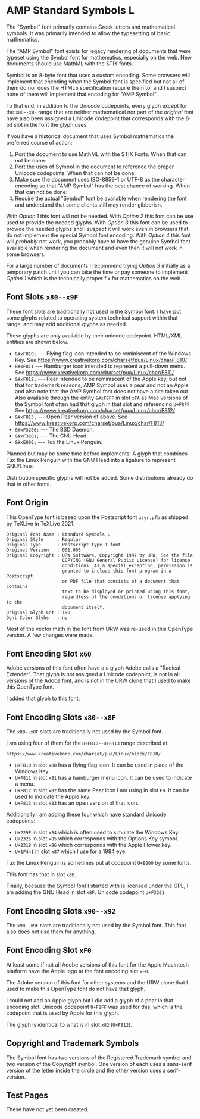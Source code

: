 AMP Standard Symbols L
======================

The "Symbol" font primarily contains Greek letters and mathematical symbols. It
was primarily intended to allow the typesetting of basic mathematics.

The "AMP Symbol" font exists for legacy rendering of documents that were typeset
using the Symbol font for mathematics, especially on the web. New documents
should use MathML with the STIX fonts.

Symbol is an 8-byte font that uses a custom encoding. Some browsers will
implement that encoding when the Symbol font is specified but not all of them do
nor does the HTML5 specification require them to, and I suspect none of them
will implement that encoding for "AMP Symbol".

To that end, in addition to the Unicode codepoints, every glyph except for the
`x80--x8F` range that are neither mathematical nor part of the *original* font
have also been assigned a Unicode codepoint that corresponds with the 8-bit slot
in the font the glyph uses.

If you have a historical document that uses Symbol mathematics the preferred
course of action:

1. Port the document to use MathML with the STIX Fonts. When that can not be
done:
2. Port the uses of Symbol in the document to reference the proper Unicode
codepoints. When that can not be done:
3. Make sure the document uses ISO-8859-1 or UTF-8 as the character encoding so
that "AMP Symbol" has the best chance of working. When that can not be done:
4. Require the actual "Symbol" font be available when rendering the font and
understand that some clients still may render gibberish.

With *Option 1* this font will not be needed. With *Option 2* this font can be
use used to provide the needed glyphs. With *Option 3* this font can be used to
provide the needed glyphs and I *suspect* it will work even in browsers that do
not implement the special Symbol font encoding. With *Option 4* this font will
*probably* not work, you probably have to have the genuine Symbol font available
when rendering the document and even then it will not work in some browsers.

For a large number of documents I recommend trying *Option 3* initially as a
temporary patch until you can take the time or pay someone to implement *Option
1* which is the technically proper fix for mathematics on the web.


Font Slots `x80--x9F`
---------------------

These font slots are traditionally not used in the Symbol font. I have put some
glyphs related to operating system technical support within that range, and may
add additional glyphs as needed.

These glyphs are only available by their unicode codepoint. HTML/XML entities
are shown below.

* `&#xF810;` --- Flying flag icon intended to be reminiscent of the Windows Key.
See https://www.kreativekorp.com/charset/pua/Linux/char/F810/
* `&#xF811` --- Hamburger icon intended to represent a pull-down menu. See
https://www.kreativekorp.com/charset/pua/Linux/char/F811/
* `&#xF812;` --- Pear intended to be reminiscent of the Apple key, but not that
for trademark reasons, AMP Symbol uses a pear and not an Apple and also note
that the AMP Symbol font does not have a bite taken out. Also available through
the entity `&#xF8FF` in slot `xFA` as Mac versions of the Symbol font often had
that glyph in that slot and referencing `U+F8FF`. See
https://www.kreativekorp.com/charset/pua/Linux/char/F812/
* `&#xF813;` --- Open Pear version of above. See
https://www.kreativekorp.com/charset/pua/Linux/char/F813/
* `&#xF3200;` --- The BSD Daemon.
* `&#xF3201;` --- The GNU Head.
* `&#xE000;` --- Tux the Linux Penguin.

Planned but may be some time before implements: A glyph that combines Tux the
Linux Penguin with the GNU Head into a ligature to represent GNU/Linux.

Distribution specific glyphs will not be added. Some distributions already do
that in other fonts.


Font Origin
-----------

This OpenType font is based upon the Postscript font `usyr.pfb` as shipped by
TeXLive in TeXLive 2021.

    Original Font Name : Standard Symbols L
    Original Style     : Regular
    Original Type      : Postscript type-1 font
    Original Version   : 001.005
    Original Copyright : URW Software, Copyright 1997 by URW. See the file
                         COPYING (GNU General Public License) for license
                         conditions. As a special exception, permission is
                         granted to include this font program in a Postscript
                         or PDF file that consists of a document that contains
                         text to be displayed or printed using this font,
                         regardless of the conditions or license applying to the
                         document itself.
    Original Glyph Cnt : 190
    Ognl Color Glyhs   : no

Most of the vector math in the font from URW was re-used in this OpenType
version. A few changes were made.


Font Encoding Slot `x60`
------------------------

Adobe versions of this font often have a a glyph Adobe calls a "Radical
Extender". That glyph is not assigned a Unicode codepoint, is not in all
versions of the Adobe font, and is not in the URW clone that I used to make this
OpenType font.

I added that glyph to this font.


Font Encoding Slots `x80--x8F`
-----------------------------

The `x80--x8F` slots are traditionally not used by the Symbol font.

I am using four of them for the `U+F810--U+F813` range described at:

    https://www.kreativekorp.com/charset/pua/Linux/block/F810/

* `U+F810` in slot `x80` has a flying flag icon. It can be used in place of the Windows Key.
* `U+F811` in slot `x81` has a hamburger menu icon. It can be used to indicate a menu.
* `U+F812` in slot `x82` has the same Pear icon I am using in slot `F0`. It can be used to indicate the Apple key.
* `U+F813` in slot `x83` has an open version of that icon.

Additionally I am adding these four which have standard Unicode codepoints:

* `U+229E` in slot `x84` which is often used to simulate the Windows Key.
* `U+2325` in slot `x85` which corresponds with the Options Key symbol.
* `U+2318` in slot `x86` which corresponds with the Apple Flower key.
* `U+1F441` in slot `x87` which I use for a 1984 eye.

Tux the Linux Penguin is sometimes put at codepoint `U+E000` by some fonts.

This font has that in slot `x8E`.

Finally, because the Symbol font I started with is licensed under the GPL, I am
adding the GNU Head in slot `x8F`. Unicode codepoint `U+F3201`.


Font Encoding Slots `x90--x92`
------------------------------

The `x90--x9F` slots are traditionally not used by the Symbol font. This font
also does not use them for anything.


Font Encoding Slot `xF0`
------------------------

At least some if not all Adobe versions of this font for the Apple Macintosh
platform have the Apple logo at the font encoding slot `xF0`.

The Adobe version of this font for other systems and the URW clone that I used
to make this OpenType font do not have that glyph.

I could not add an Apple glyph but I did add a glyph of a pear in that encoding
slot. Unicode codepoint `U+F8FF` was used for this, which is the codepoint that
is used by Apple for this glyph.

The glyph is identical to what is in slot `x82` (`U+F812`).


Copyright and Trademark Symbols
-------------------------------

The Symbol font has two versions of the Registered Trademark symbol and two
version of the Copyright symbol. One version of each uses a sans-serif version
of the letter inside the circle and the other version uses a serif-version.


Test Pages
----------

These have not yet been created.
